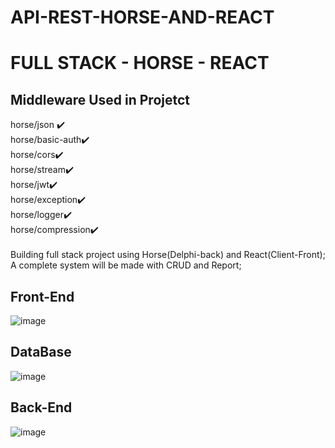 # API-REST-HORSE-AND-REACT
<h1>
FULL STACK - HORSE - REACT
</h1>

<h2>
Middleware Used in Projetct
</h2>
horse/json ✔️	
<br>
horse/basic-auth✔️
<br>
horse/cors✔️	 
<br>
horse/stream✔️	    
<br>
horse/jwt✔️	    
<br>
horse/exception✔️	   
<br>
horse/logger✔️	    
<br>
horse/compression✔️	    
  
</h2>
<br>
<br>
Building full stack project using Horse(Delphi-back) and React(Client-Front);
A complete system will be made with CRUD and Report;

<h2>Front-End</h2>

![image](https://github.com/lucasdefreitasroberto/API-REST-HORSE-AND-REACT/assets/68399974/fc37fe0d-134c-4828-a76c-3aa7730a92f5)

<h2>DataBase</h2>

![image](https://github.com/lucasdefreitasroberto/API-REST-HORSE-AND-REACT/assets/68399974/26727de6-a3d5-4cc6-a5f5-20827866160d)

<h2>Back-End</h2>

![image](https://github.com/lucasdefreitasroberto/API-REST-HORSE-AND-REACT/assets/68399974/5638d55d-8f4a-4af6-9299-07c689b383e7)
